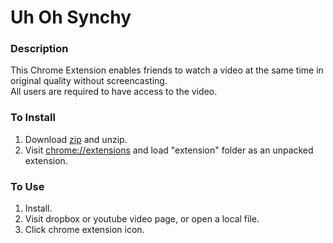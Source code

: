 # Uh Oh Synchy

### Description

This Chrome Extension enables friends to watch a video at the same time in original quality without screencasting.  
All users are required to have access to the video.

### To Install

1. Download [zip](https://github.com/dcep93/uhohsynchy/releases) and unzip.
2. Visit [chrome://extensions](chrome://extensions) and load "extension" folder as an unpacked extension.

### To Use

1. Install.
2. Visit dropbox or youtube video page, or open a local file.
3. Click chrome extension icon.
